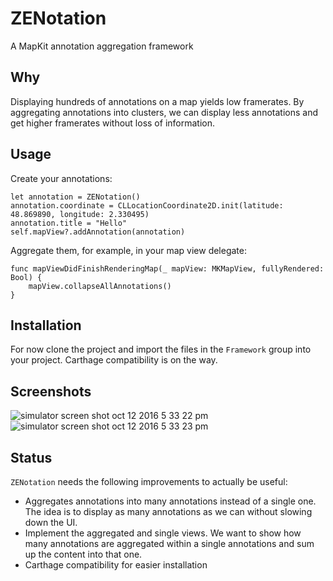 # ZENotation

A MapKit annotation aggregation framework

## Why

Displaying hundreds of annotations on a map yields low framerates.
By aggregating annotations into clusters, we can display less annotations and get higher framerates without loss of information.

## Usage

Create your annotations:

    let annotation = ZENotation()
    annotation.coordinate = CLLocationCoordinate2D.init(latitude: 48.869890, longitude: 2.330495)
    annotation.title = "Hello"
    self.mapView?.addAnnotation(annotation)

Aggregate them, for example, in your map view delegate:

    func mapViewDidFinishRenderingMap(_ mapView: MKMapView, fullyRendered: Bool) {
        mapView.collapseAllAnnotations()
    }

## Installation

For now clone the project and import the files in the `Framework` group into your project.
Carthage compatibility is on the way.

## Screenshots

![simulator screen shot oct 12 2016 5 33 22 pm](https://cloud.githubusercontent.com/assets/910954/19319141/d9bbd4b2-90ab-11e6-9657-67760abf05e7.png) ![simulator screen shot oct 12 2016 5 33 23 pm](https://cloud.githubusercontent.com/assets/910954/19319142/d9bdf53a-90ab-11e6-8ded-a62290c8e266.png)

## Status

`ZENotation` needs the following improvements to actually be useful:

* Aggregates annotations into many annotations instead of a single one. The idea is to display as many annotations as we can without slowing down the UI.
* Implement the aggregated and single views. We want to show how many annotations are aggregated within a single annotations and sum up the content into that one.
* Carthage compatibility for easier installation
